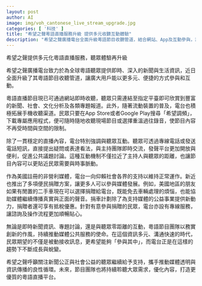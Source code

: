 ```yaml
---
layout: post
author: AI
image: img/voh_cantonese_live_stream_upgrade.jpg
categories: [ '科技' ]
title: "希望之聲粵語直播服務升級 提供多元收聽互動體驗"
description: "希望之聲廣播電台全面升級粵語節目收聽管道，結合網站、App及互動參與，讓全球粵語聽眾享受內容更豐富、互動性更強的即時新聞與專題。電台並推出便民捐車等公益方案，促進媒體平台持續發展。"
---
```

希望之聲提供多元化粵語直播服務，聽眾體驗再升級

希望之聲廣播電台致力於為全球粵語聽眾提供即時、深入的新聞與生活資訊，近日全面升級了其粵語節目收聽管道，讓廣大用戶能以更多元、便捷的方式參與和互動。

粵語直播節目現已可通過網站即時收聽，聽眾只需連結至指定平臺即可欣賞到豐富的新聞、社會、文化分析及各類專題報道。此外，隨著流動裝置的普及，電台也積極拓展手機收聽渠道。民眾只要在App Store或者Google Play搜尋「希望調頻」，下載專屬應用程式，便可隨時隨地收聽現場節目或選擇重溫過往錄音，使節目內容不再受時間與空間的限制。

除了一貫穩定的直播內容，電台特別強調與聽眾互動。聽眾可透過專線電話或發送電話短訊，直接提出疑問或表達看法，與主持團隊即時交流，發聲平台更加開放與便利，促進公共議題討論。這種互動機制不僅拉近了主持人與聽眾的距離，也讓節目內容可以更貼近民眾需要與時事脈動。

作為美國註冊的非營利媒體，電台一向仰賴社會各界的支持以維持正常運作。新近也推出了多項便民捐贈方案，讓更多人可以參與媒體發展。例如，美國地區的朋友如果有閒置的二手車現在可以選擇捐贈給電台，既能免去車輛處理的煩惱，也能協助媒體繼續傳播真實與正面的聲音。捐車計劃除了為支持媒體的公益事業提供新動力，捐贈者還可享有抵稅優惠。針對有意參與捐贈的民眾，電台亦設有專線服務，讓諮詢及操作流程更加順暢貼心。

無論是即時新聞資訊、專題討論，還是與聽眾零距離的互動，粵語節目團隊以務實創新的作風，持續推動媒體公共服務的使命。在這個資訊多元、溝通快速的時代，民眾期望的不僅是被動接收訊息，更希望能夠「參與其中」，而電台正是在這樣的趨勢下不斷成長與蛻變。

希望之聲呼籲關注新聞公正與社會公益的聽眾繼續給予支持，攜手推動媒體透明與資訊傳播的良性循環。未來，節目團隊也將持續聆聽大眾需求，優化內容，打造更優質的粵語直播平台。